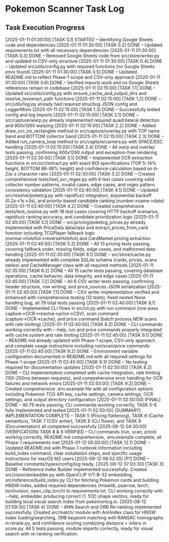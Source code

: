 # Pokemon Scanner Task Log

## Task Execution Progress

[2025-01-11 01:30:00] [TASK 0.1] STARTED – Identifying Google Sheets code and dependencies
[2025-01-11 01:30:00] [TASK 0.2] DONE – Updated requirements.txt with all necessary dependencies
[2025-01-11 01:30:00] [TASK 0.3] DONE – Removed Google Sheets code from src/store/writer.py and updated to CSV-only structure
[2025-01-11 01:30:00] [TASK 0.4] DONE – Updated src/utils/config.py with required functions (no Google Sheets envs found)
[2025-01-11 01:30:00] [TASK 0.5] DONE – Updated README.md to reflect Phase-1 scope and CSV-only approach
[2025-01-11 01:30:00] [TASK 0.6] DONE – Verified imports work and no Google Sheets references remain in codebase
[2025-01-11 02:15:00] [TASK 1.1] DONE – Updated src/utils/config.py with ensure_cache_and_output_dirs and resolve_tesseract_path functions
[2025-01-11 02:15:00] [TASK 1.2] DONE – src/utils/log.py already had required structlog JSON config and LoggerMixin
[2025-01-11 02:15:00] [TASK 1.3] DONE – Successfully tested config and log imports
[2025-01-11 02:15:00] [TASK 2.1] DONE – src/capture/warp.py already implemented required quadrilateral detection and 900x1260 warping
[2025-01-11 02:15:00] [TASK 2.2] DONE – Added draw_ocr_roi_rectangles method to src/capture/overlay.py with TOP name band and BOTTOM collector band
[2025-01-11 02:15:00] [TASK 2.3] DONE – Added run_camera_loop method to src/capture/camera.py with SPACE/ESC handling
[2025-01-11 02:15:00] [TASK 2.4] DONE – All warp and overlay tests passing, confirming 900x1260 output and exception-free rendering
[2025-01-11 02:30:00] [TASK 3.1] DONE – Implemented OCR extraction functions in src/ocr/extract.py with exact ROI specifications (TOP 5-14% height, BOTTOM 88-98% height) and confidence calculation based on A-Z/a-z character ratio
[2025-01-11 02:30:00] [TASK 3.2] DONE – Created comprehensive tests/test_ocr_regex.py with 6 test cases covering valid collector number patterns, invalid cases, edge cases, and regex pattern consistency validation
[2025-01-11 02:40:00] [TASK 4.1] DONE – Updated src/resolve/poketcg.py with rapidfuzz integration, exponential backoff (0.2s→1s→3s), and priority-based candidate ranking (number→name→date)
[2025-01-11 02:40:00] [TASK 4.2] DONE – Created comprehensive tests/test_resolve.py with 18 test cases covering HTTP backoff scenarios, rapidfuzz ranking accuracy, and candidate prioritization logic
[2025-01-11 02:45:00] [TASK 5.1] DONE – src/pricing/poketcg_prices.py already implemented with PriceData dataclass and extract_prices_from_card function including TCGPlayer fallback logic (normal→holofoil→reverseHolofoil) and CardMarket pricing extraction
[2025-01-11 02:45:00] [TASK 5.2] DONE – All 13 pricing tests passing, covering fallback order, missing fields, edge cases, and malformed data handling
[2025-01-11 02:35:00] [TASK 6.1] DONE – src/store/cache.py already implemented with complete SQLite schema (cards, prices, scans tables) and CacheManager class with all required methods
[2025-01-11 02:35:00] [TASK 6.2] DONE – All 15 cache tests passing, covering database operations, cache behavior, data integrity, and edge cases
[2025-01-11 02:45:00] [TASK 7.2] DONE – All 6 CSV writer tests passing, confirming header structure, row writing, and price_sources JSON serialization
[2025-01-11 02:45:00] [TASK 7.1] DONE – CSV writer implementation verified and enhanced with comprehensive testing (12 tests), fixed nested None handling bug, all 79 total tests passing
[2025-01-11 02:40:00] [TASK 8.1] DONE – Implemented CLI flows in src/cli.py with run command (one-pass capture→OCR→resolve→price→CSV), scan command (capture→OCR→cache), and price command (batch process NEW scans with rate limiting)
[2025-01-11 02:40:00] [TASK 8.2] DONE – CLI commands working correctly with --help, run and price commands properly integrated with cache system and rate limiting
[2025-01-11 02:45:00] [TASK 9.1] DONE – README.md already updated with Phase-1 scope, CSV-only approach, and complete usage instructions including run/scan/price commands
[2025-01-11 02:45:00] [TASK 9.2] DONE – Environment variable configuration documented in README.md with all required settings for Phase-1 scope
[2025-01-11 02:45:00] [TASK 9.3] DONE – No testing required for documentation updates
[2025-01-11 02:50:00] [TASK 8.2] DONE – CLI implementation completed with cache integration, rate limiting (150-250ms between requests), and comprehensive error handling for OCR failures and network errors
[2025-01-11 02:50:00] [TASK 9.2] DONE – Created comprehensive .env.example file with all configuration options including Pokemon TCG API key, cache settings, camera settings, OCR settings, and output directory configuration
[2025-01-11 02:50:00] [FINAL] DONE – All 79 tests passing, CLI commands working correctly, TASK 5-8 fully implemented and tested
[2025-01-11 02:50:00] [SUMMARY] IMPLEMENTATION COMPLETE – TASK 5 (Pricing flattening), TASK 6 (Cache semantics), TASK 7 (CSV writer), TASK 8 (CLI flows), and TASK 9 (Documentation) all completed successfully
[2025-08-12 04:30:00] [VERIFICATION] TASK 8 & 9 VERIFIED – CLI commands (run, scan, price) working correctly, README.md comprehensive, .env.example complete, all Phase-1 requirements met
[2025-01-12 05:00:00] [TASK 12.1] DONE – Updated README.md with Phase-1 runbook information including build_index command, clear installation steps, and specific usage instructions for macOS M2 users
[2025-08-12 06:52:35] [P1] DONE – Baseline constants/types/config/log ready.
[2025-08-12 07:03:30] [TASK 3] DONE – Reference Index Builder implemented successfully. Created src/vision/embedder.py with OpenCLIP ViT-B-32 embedding, src/reference/build_index.py CLI for fetching Pokemon cards and building HNSW index, added required dependencies (hnswlib, pyarrow, torch, torchvision, open_clip_torch) to requirements.txt. CLI working correctly with --help, embedder producing correct (1, 512) shape vectors, ready for building local visual search index from pokemontcg.io.
[2025-08-12 07:09:30] [TASK 4] DONE – ANN Search and ORB Re-ranking implemented successfully. Created src/match/ module with AnnIndex class for HNSW index loading/searching, ORB keypoint matching with RANSAC homography in rerank.py, and confidence scoring combining distance + inliers in score.py. All 5 tests passing, module imports correctly, ready for visual search with re-ranking verification.
